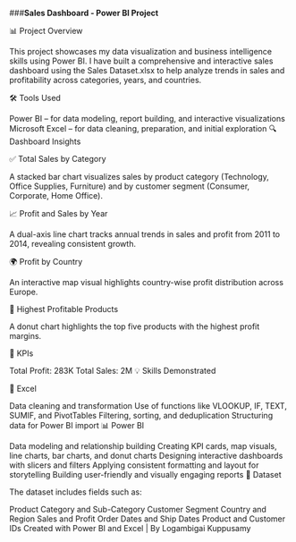 ###**Sales Dashboard - Power BI Project**


📊 Project Overview

This project showcases my data visualization and business intelligence skills using Power BI. I have built a comprehensive and interactive sales dashboard using the Sales Dataset.xlsx to help analyze trends in sales and profitability across categories, years, and countries.

🛠️ Tools Used

Power BI – for data modeling, report building, and interactive visualizations
Microsoft Excel – for data cleaning, preparation, and initial exploration
🔍 Dashboard Insights

✅ Total Sales by Category

A stacked bar chart visualizes sales by product category (Technology, Office Supplies, Furniture) and by customer segment (Consumer, Corporate, Home Office).

📈 Profit and Sales by Year

A dual-axis line chart tracks annual trends in sales and profit from 2011 to 2014, revealing consistent growth.

🌍 Profit by Country

An interactive map visual highlights country-wise profit distribution across Europe.

🥇 Highest Profitable Products

A donut chart highlights the top five products with the highest profit margins.

📌 KPIs

Total Profit: 283K
Total Sales: 2M
💡 Skills Demonstrated

🔧 Excel

Data cleaning and transformation
Use of functions like VLOOKUP, IF, TEXT, SUMIF, and PivotTables
Filtering, sorting, and deduplication
Structuring data for Power BI import
📊 Power BI

Data modeling and relationship building
Creating KPI cards, map visuals, line charts, bar charts, and donut charts
Designing interactive dashboards with slicers and filters
Applying consistent formatting and layout for storytelling
Building user-friendly and visually engaging reports
📁 Dataset

The dataset includes fields such as:

Product Category and Sub-Category
Customer Segment
Country and Region
Sales and Profit
Order Dates and Ship Dates
Product and Customer IDs
Created with Power BI and Excel | By Logambigai Kuppusamy
